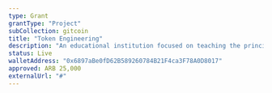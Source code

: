 ```yaml
---
type: Grant
grantType: "Project"
subCollection: gitcoin
title: "Token Engineering"
description: "An educational institution focused on teaching the principles and practices of designing and optimizing token-based systems to achieve specific objectives."
status: Live
walletAddress: "0x6897aBe0fD62B589260784B21F4ca3F78A0D8017"
approved: ARB 25,000
externalUrl: "#"
---
```


